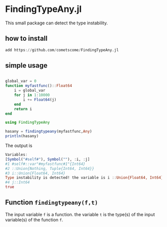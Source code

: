 # FindingTypeAny.jl

This small package can detect the type instability. 

## how to install 

```julia
add https://github.com/cometscome/FindingTypeAny.jl
```

## simple usage

```julia

global_var = 0
function myfastfunc()::Float64
    i = global_var 
    for j in 1:10000
        i += Float64(j)
    end
    return i
end

using FindingTypeAny

hasany = findingtypeany(myfastfunc,Any)
println(hasany)
```

The output is 

```julia
Variables: 
[Symbol("#self#"), Symbol(""), :i, :j]
#1 #self#::var"#myfastfunc#1"{Int64}
#2 ::Union{Nothing, Tuple{Int64, Int64}}
#3 i::Union{Float64, Int64}
Type instability is detected! the variable is i ::Union{Float64, Int64}
#4 j::Int64
true
```


## Function ```findingtypeany(f,t)```
The input variable ```f``` is a function. the variable ```t``` is the type(s) of the input variable(s) of the function ```f```. 

